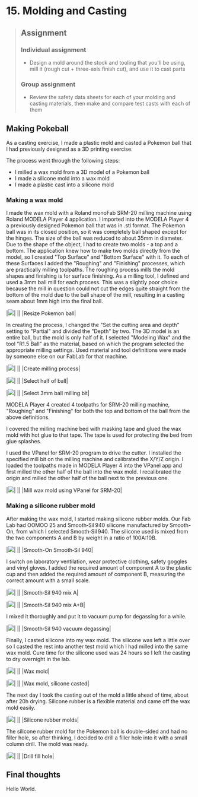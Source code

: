 # 15. Molding and Casting

> ## Assignment
>
> ### Individual assignment
>
> - Design a mold around the stock and tooling that you'll be using, mill it (rough cut + three-axis finish cut), and use it to cast parts
>
> ### Group assignment
>
> - Review the safety data sheets for each of your molding and casting materials, then make and compare test casts with each of them

## Making Pokeball 

As a casting exercise, I made a plastic mold and casted a Pokemon ball that I had previously designed as a 3D printing exercise. 

The process went through the following steps:

* I milled a wax mold from a 3D model of a Pokemon ball
* I made a silicone mold into a wax mold
* I made a plastic cast into a silicone mold

### Making a wax mold

I made the wax mold with a Roland monoFab SRM-20 milling machine using Roland MODELA Player 4 application. I imported into the MODELA Player 4 a previously designed Pokemon ball that was in .stl format. The Pokemon ball was in its closed position, so it was completely ball shaped except for the hinges. The size of the ball was reduced to about 35mm in diameter. Due to the shape of the object, I had to create two molds - a top and a bottom. The application knew how to make two molds directly from the model, so I created "Top Surface" and "Bottom Surface" with it. To each of these Surfaces I added the "Roughing" and "Finishing" processes, which are practically milling toolpaths. The roughing process mills the mold shapes and finishing is for surface finishing. As a milling tool, I defined and used a 3mm ball mill for each process. This was a slightly poor choice because the mill in question could not cut the edges quite straight from the bottom of the mold due to the ball shape of the mill, resulting in a casting seam about 1mm high into the final ball. 

|![](../images/week15/milling_resize.resized.jpg)|
||
|Resize Pokemon ball|

In creating the process, I changed the "Set the cutting area and depth" setting to "Partial" and divided the "Depth" by two. The 3D model is an entire ball, but the mold is only half of it. I selected "Modeling Wax" and the tool "R1.5 Ball" as the material, based on which the program selected the appropriate milling settings. Used material and tool definitions were made by someone else on our FabLab for that machine. 

|![](../images/week15/milling_create_process.resized.jpg)|
||
|Create milling process|

|![](../images/week15/milling_partial_ball.resized.jpg)|
||
|Select half of ball|

|![](../images/week15/milling_tool.resized.jpg)|
||
|Select 3mm ball milling bit|

MODELA Player 4 created 4 toolpaths for SRM-20 milling machine, "Roughing" and "Finishing" for both the top and bottom of the ball from the above definitions. 

I covered the milling machine bed with masking tape and glued the wax mold with hot glue to that tape. The tape is used for protecting the bed from glue splashes. 

I used the VPanel for SRM-20 program to drive the cutter. I installed the specified mill bit on the milling machine and calibrated the X/Y/Z origin. I loaded the toolpaths made in MODELA Player 4 into the VPanel app and first milled the other half of the ball into the wax mold. I recalibrated the origin and milled the other half of the ball next to the previous one. 

|![](../images/week15/milling_srm-20.resized.jpg)|
||
|Mill wax mold using VPanel for SRM-20|


### Making a silicone rubber mold

After making the wax mold, I started making silicone rubber molds. Our Fab Lab had OOMOO 25 and Smooth‑Sil 940 silicone manufactured by Smooth-On, from which I selected Smooth‑Sil 940. The silicone used is mixed from the two components A and B by weight in a ratio of 100A:10B. 

|![](../images/week15/silicone_mold_smooth-sil-940.resized.jpg)|
||
|Smooth-On Smooth‑Sil 940|

I switch on laboratory ventilation, wear protective clothing, safety goggles and vinyl gloves. I added the required amount of component A to the plastic cup and then added the required amount of component B, measuring the correct amount with a small scale. 

|![](../images/week15/silicone_mold_part_a.resized.jpg)|
||
|Smooth‑Sil 940 mix A|

|![](../images/week15/silicone_mold_part_b.resized.jpg)|
||
|Smooth‑Sil 940 mix A+B|

I mixed it thoroughly and put it to vacuum pump for degassing for a while. 

|![](../images/week15/silicone_mold_vacuum.resized.jpg)|
||
|Smooth‑Sil 940 vacuum degassing|

Finally, I casted silicone into my wax mold. The silicone was left a little over so I casted the rest into another test mold which I had milled into the same wax mold. Cure time for the silicone used was 24 hours so I left the casting to dry overnight in the lab. 

|![](../images/week15/silicone_mold_wax_mold.resized.jpg)|
||
|Wax mold|

|![](../images/week15/silicone_mold_cast.resized.jpg)|
||
|Wax mold, silicone casted|

The next day I took the casting out of the mold a little ahead of time, about after 20h drying. Silicone rubber is a flexible material and came off the wax mold easily. 

|![](../images/week15/silicone_mold_ready.resized.jpg)|
||
|Silicone rubber molds|

The silicone rubber mold for the Pokemon ball is double-sided and had no filler hole, so after thinking, I decided to drill a filler hole into it with a small column drill. The mold was ready. 

|![](../images/week15/silicone_mold_fill_hole.resized.jpg)|
||
|Drill fill hole|

## Final thoughts

Hello World.

